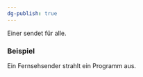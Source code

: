 ```yaml
---
dg-publish: true
---
```

Einer sendet für alle.

### Beispiel
Ein Fernsehsender strahlt ein Programm aus.